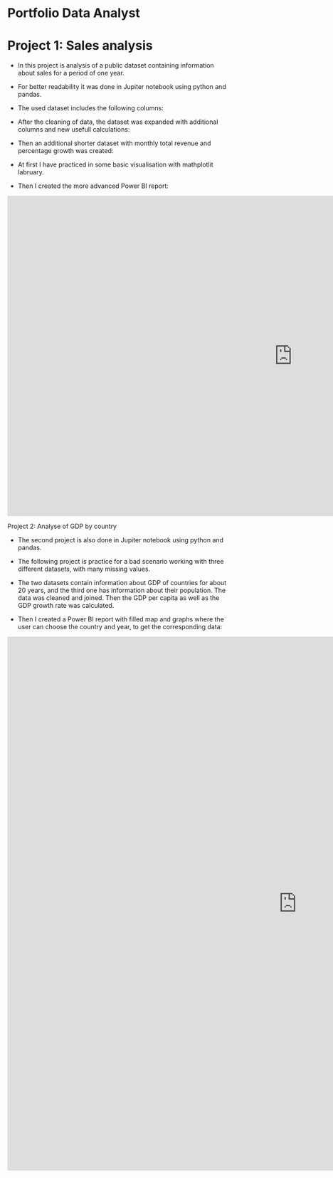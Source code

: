 <html>
  <body>
    <h1>
 Portfolio Data Analyst

 # Project 1: Sales analysis
  * In this project is analysis of a public dataset containing information about sales for a period of one year.
  * For better readability it was done in Jupiter notebook using python and pandas. 
  * The used dataset includes the following columns:


  * After the cleaning of data, the dataset was expanded with additional columns and new usefull calculations:

  * Then an additional shorter dataset with monthly total revenue and percentage growth was created:


  * At first I have practiced in some basic visualisation with mathplotlit labruary.
  * Then I created the more advanced Power BI report:

 
  <iframe title="Report Section" width="1280" height="720" src=
  "https://app.powerbi.com/view?r=eyJrIjoiZGUyMGNmOWItYWZkOC00ZTBkLTg3YTEtMDU4NzA4NmU0YzBiIiwidCI6IjlmODI3MWI0LWVkNzAtNDg4OC1iMmE4LWI5ZGIyNmQxMDE1MCJ9" frameborder="0" allowFullScreen="true">
    </iframe>

    
 Project 2: Analyse of GDP by country
  * The second project is also done in Jupiter notebook using python and pandas. 
  * The following project is practice for a bad scenario working with three different datasets, with many missing values.
  * The two datasets contain information about GDP of countries for about 20 years, and the third one has information about 
  their population. The data was cleaned and joined. Then the GDP per capita as well as the GDP growth rate was calculated.


  * Then I created a Power BI report with filled map and graphs where the user can choose the country and year, to 
   get the corresponding data:</h1>
    
   <iframe title="Report Section" width="1300" height="1200" src="https://app.powerbi.com/view?r=eyJrIjoiZmZkNjdmYTEtMTMzNC00ZmJhLTg2NjMtMmExNWUxNzM5MzA3IiwidCI6IjlmODI3MWI0LWVkNzAtNDg4OC1iMmE4LWI5ZGIyNmQxMDE1MCJ9" frameborder="0" allowFullScreen="true"          </iframe>

    

  </body>
</html>
